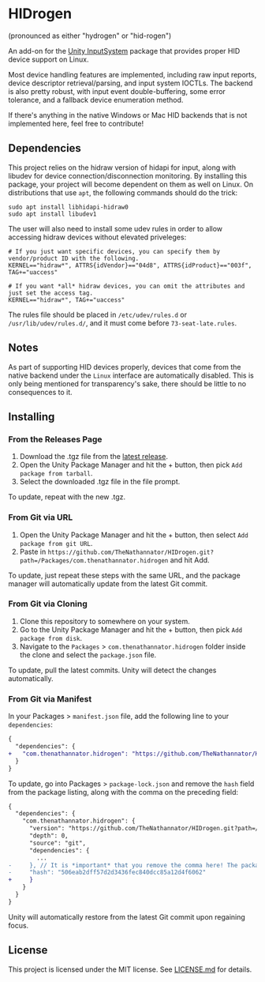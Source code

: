 # HIDrogen

(pronounced as either "hydrogen" or "hid-rogen")

An add-on for the [Unity InputSystem](https://github.com/Unity-Technologies/InputSystem) package that provides proper HID device support on Linux.

Most device handling features are implemented, including raw input reports, device descriptor retrieval/parsing, and input system IOCTLs. The backend is also pretty robust, with input event double-buffering, some error tolerance, and a fallback device enumeration method.

If there's anything in the native Windows or Mac HID backends that is not implemented here, feel free to contribute!

## Dependencies

This project relies on the hidraw version of hidapi for input, along with libudev for device connection/disconnection monitoring. By installing this package, your project will become dependent on them as well on Linux. On distributions that use `apt`, the following commands should do the trick:

```
sudo apt install libhidapi-hidraw0
sudo apt install libudev1
```

The user will also need to install some udev rules in order to allow accessing hidraw devices without elevated priveleges:

```
# If you just want specific devices, you can specify them by vendor/product ID with the following.
KERNEL=="hidraw*", ATTRS{idVendor}=="04d8", ATTRS{idProduct}=="003f", TAG+="uaccess"

# If you want *all* hidraw devices, you can omit the attributes and just set the access tag.
KERNEL=="hidraw*", TAG+="uaccess"
```

The rules file should be placed in `/etc/udev/rules.d` or `/usr/lib/udev/rules.d/`, and it must come before `73-seat-late.rules`.

## Notes

As part of supporting HID devices properly, devices that come from the native backend under the `Linux` interface are automatically disabled. This is only being mentioned for transparency's sake, there should be little to no consequences to it.

## Installing

### From the Releases Page

1. Download the .tgz file from the [latest release](https://github.com/TheNathannator/HIDrogen/releases/latest).
2. Open the Unity Package Manager and hit the + button, then pick `Add package from tarball`.
3. Select the downloaded .tgz file in the file prompt.

To update, repeat with the new .tgz.

### From Git via URL

1. Open the Unity Package Manager and hit the + button, then select `Add package from git URL`.
2. Paste in `https://github.com/TheNathannator/HIDrogen.git?path=/Packages/com.thenathannator.hidrogen` and hit Add.

To update, just repeat these steps with the same URL, and the package manager will automatically update from the latest Git commit.

### From Git via Cloning

1. Clone this repository to somewhere on your system.
2. Go to the Unity Package Manager and hit the + button, then pick `Add package from disk`.
3. Navigate to the `Packages` > `com.thenathannator.hidrogen` folder inside the clone and select the `package.json` file.

To update, pull the latest commits. Unity will detect the changes automatically.

### From Git via Manifest

In your Packages > `manifest.json` file, add the following line to your `dependencies`:

```diff
{
  "dependencies": {
+   "com.thenathannator.hidrogen": "https://github.com/TheNathannator/HIDrogen.git?path=/Packages/com.thenathannator.hidrogen"
  }
}
```

To update, go into Packages > `package-lock.json` and remove the `hash` field from the package listing, along with the comma on the preceding field:

```diff
{
  "dependencies": {
    "com.thenathannator.hidrogen": {
      "version": "https://github.com/TheNathannator/HIDrogen.git?path=/Packages/com.thenathannator.hidrogen",
      "depth": 0,
      "source": "git",
      "dependencies": {
        ...
-     }, // It is *important* that you remove the comma here! The package manager will error out otherwise
-     "hash": "506eab2dff57d2d3436fec840dcc85a12d4f6062"
+     }
    }
  }
}
```

Unity will automatically restore from the latest Git commit upon regaining focus.

## License

This project is licensed under the MIT license. See [LICENSE.md](LICENSE.md) for details.
